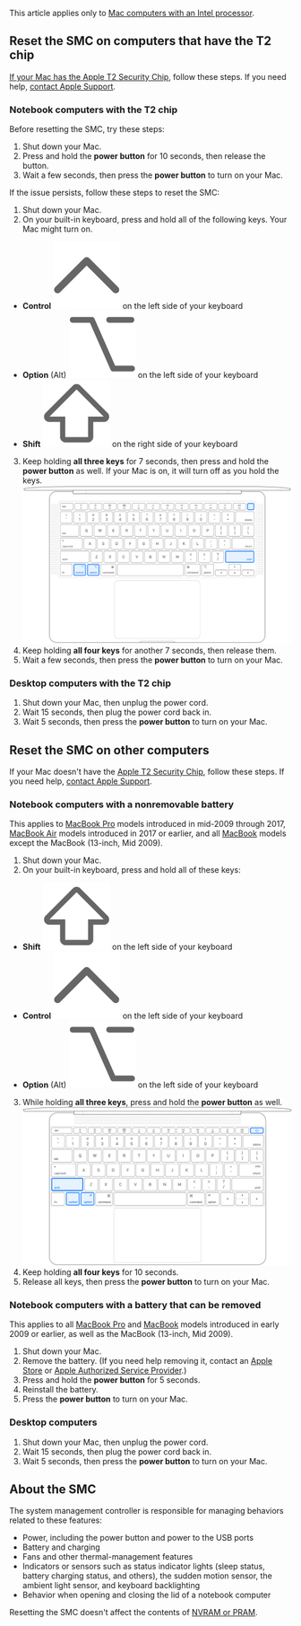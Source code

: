 This article applies only to [Mac computers with an Intel processor](https://support.apple.com/kb/HT211814).

Reset the SMC on computers that have the T2 chip
------------------------------------------------

[If your Mac has the Apple T2 Security Chip](https://support.apple.com/kb/HT208862), follow these steps. If you need help, [contact Apple Support](https://support.apple.com/contact). 

### Notebook computers with the T2 chip

Before resetting the SMC, try these steps:

1. Shut down your Mac.
2. Press and hold the **power button** for 10 seconds, then release the button.
3. Wait a few seconds, then press the **power button** to turn on your Mac.

If the issue persists, follow these steps to reset the SMC:

1. Shut down your Mac.
2. On your built-in keyboard, press and hold all of the following keys. Your Mac might turn on.
  * **Control** ![](resources/02691C624B4937A07E714CA6F7991B7E.png) on the left side of your keyboard
  * **Option** (Alt) ![](resources/714F887629F4A8E70038F375FCF30CE9.png) on the left side of your keyboard
  * **Shift** ![](resources/3E6FA0FAE350B025B0153D2C2CDAE6F8.png) on the right side of your keyboard
3. Keep holding **all three keys** for 7 seconds, then press and hold the **power button** as well. If your Mac is on, it will turn off as you hold the keys.
![](resources/E3A72110FB39CFC313C39E79628F88D8.png)
4. Keep holding **all four keys** for another 7 seconds, then release them.
5. Wait a few seconds, then press the **power button** to turn on your Mac.

### Desktop computers with the T2 chip

1. Shut down your Mac, then unplug the power cord.
2. Wait 15 seconds, then plug the power cord back in.
3. Wait 5 seconds, then press the **power button** to turn on your Mac.

Reset the SMC on other computers
--------------------------------

If your Mac doesn't have the [Apple T2 Security Chip](https://support.apple.com/kb/HT208862), follow these steps. If you need help, [contact Apple Support](https://support.apple.com/contact). 

### Notebook computers with a nonremovable battery

This applies to [MacBook Pro](https://support.apple.com/kb/HT201300) models introduced in mid-2009 through 2017, [MacBook Air](https://support.apple.com/kb/HT201862) models introduced in 2017 or earlier, and all [MacBook](https://support.apple.com/kb/HT201608) models except the MacBook (13-inch, Mid 2009).

1. Shut down your Mac.
2. On your built-in keyboard, press and hold all of these keys:
  * **Shift** ![](resources/3E6FA0FAE350B025B0153D2C2CDAE6F8.png) on the left side of your keyboard
  * **Control** ![](resources/02691C624B4937A07E714CA6F7991B7E.png) on the left side of your keyboard
  * **Option** (Alt) ![](resources/714F887629F4A8E70038F375FCF30CE9.png) on the left side of your keyboard
3. While holding **all three keys**, press and hold the **power button** as well.
![Notebook keyboard with all 4 keys pressed](resources/C58749329E746BAB7875E74E23D9B6D7.png)
4. Keep holding **all four keys** for 10 seconds.
5. Release all keys, then press the **power button** to turn on your Mac.

### Notebook computers with a battery that can be removed

This applies to all [MacBook Pro](https://support.apple.com/kb/HT201300) and [MacBook](https://support.apple.com/kb/HT201608) models introduced in early 2009 or earlier, as well as the MacBook (13-inch, Mid 2009). 

1. Shut down your Mac.
2. Remove the battery. (If you need help removing it, contact an [Apple Store](http://www.apple.com/retail/storelist/) or [Apple Authorized Service Provider](https://locate.apple.com/).)
3. Press and hold the **power button** for 5 seconds.
4. Reinstall the battery.
5. Press the **power button** to turn on your Mac.

### Desktop computers

1. Shut down your Mac, then unplug the power cord.
2. Wait 15 seconds, then plug the power cord back in.
3. Wait 5 seconds, then press the **power button** to turn on your Mac.

About the SMC
-------------

The system management controller is responsible for managing behaviors related to these features:

* Power, including the power button and power to the USB ports
* Battery and charging
* Fans and other thermal-management features
* Indicators or sensors such as status indicator lights (sleep status, battery charging status, and others), the sudden motion sensor, the ambient light sensor, and keyboard backlighting
* Behavior when opening and closing the lid of a notebook computer

Resetting the SMC doesn't affect the contents of [NVRAM or PRAM](https://support.apple.com/kb/HT204063).